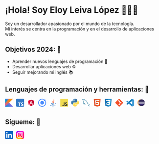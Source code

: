 # ¡Hola! Soy Eloy Leiva López 👋🧑‍💻

Soy un desarrollador apasionado por el mundo de la tecnología.  
Mi interés se centra en la programación y en el desarrollo de aplicaciones web.

## Objetivos 2024: 🎯
* Aprender nuevos lenguajes de programación 🧠
* Desarrollar aplicaciones web ⚙
* Seguir mejorando mi inglés 📚

## Lenguajes de programación y herramientas: 🧰

<img align="left" alt="Kotlin" width="26px" src="./img/kotlin.png" style="padding-right:10px;" />
<img align="left" alt="TypeScript" width="26px" src="./img/typescript.png" style="padding-right:10px;" />
<img align="left" alt="Angular" width="26px" src="./img/angular.png" style="padding-right:10px;" />
<img align="left" alt="Ionic" width="26px" src="./img/ionic.png" style="padding-right:10px;" />
<img align="left" alt="Java" width="26px" src="./img/java.png" style="padding-right:10px;" />
<img align="left" alt="JavaScript" width="26px" src="./img/js.svg" style="padding-right:10px;" />
<img align="left" alt="Python" width="26px" src="./img/python.png" style="padding-right:10px;" />
<img align="left" alt="MySQL" width="26px" src="./img/mysql.svg" style="padding-right:10px;" />
<img align="left" alt="HTML5" width="26px" src="./img/html.svg" style="padding-right:10px;" />
<img align="left" alt="CSS3" width="26px" src="./img/css.svg" style="padding-right:10px;" />
<img align="left" alt="Git" width="26px" src="./img/git.svg" style="padding-right:10px;" />
<img align="left" alt="Visual Studio Code" width="26px" src="./img/visual_studio_code.svg" style="padding-right:10px;" />
<img align="left" alt="Eclipse" width="26px" src="./img/eclipse.png" style="padding-right:10px;" /><br><br>

## Sígueme: 🔎

[<img align="left" alt="LinkedIn" width="26px" src="./img/linkedin.png" style="padding-right:10px;" />](https://www.linkedin.com/in/eloy-leiva-lópez-8255b1238/)
[<img align="left" alt="Instagram" width="26px" src="./img/instagram.svg" style="padding-right:10px;" />](https://www.instagram.com/eloyleiva_2005/)
